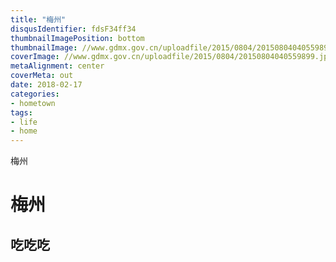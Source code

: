 ```yaml
---
title: "梅州"
disqusIdentifier: fdsF34ff34
thumbnailImagePosition: bottom 
thumbnailImage: //www.gdmx.gov.cn/uploadfile/2015/0804/20150804040559899.jpg
coverImage: //www.gdmx.gov.cn/uploadfile/2015/0804/20150804040559899.jpg
metaAlignment: center
coverMeta: out
date: 2018-02-17
categories:
- hometown
tags:
- life
- home
---
```


梅州
<!--toc-->
<!--more-->
# 梅州
## 吃吃吃
